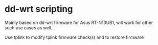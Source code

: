 # dd-wrt scripting
Mainly based on dd-wrt firmware for Asus RT-N13UB1, will work for other such use cases as well.

Use tplink to modify tplink firmware check(s) and to restore firmware